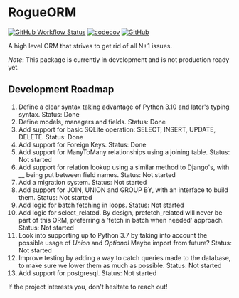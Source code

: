 # RogueORM

[![GitHub Workflow Status](https://img.shields.io/github/actions/workflow/status/MaxDude132/RogueORM/python-package.yml?branch=main)](https://github.com/MaxDude132/RogueORM/actions)
[![codecov](https://codecov.io/gh/MaxDude132/RogueORM/branch/main/graph/badge.svg?token=U7DKE4S8SV)](https://codecov.io/gh/MaxDude132/RogueORM)
[![GitHub](https://img.shields.io/github/license/MaxDude132/RogueORM)](https://github.com/MaxDude132/RogueORM/blob/main/LICENSE)

 A high level ORM that strives to get rid of all N+1 issues.

_Note_: This package is currently in development and is not production ready yet.

## Development Roadmap
 1. Define a clear syntax taking advantage of Python 3.10 and later's typing syntax. Status: Done
 2. Define models, managers and fields. Status: Done
 3. Add support for basic SQLite operation: SELECT, INSERT, UPDATE, DELETE. Status: Done
 4. Add support for Foreign Keys. Status: Done
 5. Add support for ManyToMany relationships using a joining table. Status: Not started
 6. Add support for relation lookup using a similar method to Django's, with __ being put between field names. Status: Not started
 7. Add a migration system. Status: Not started
 8. Add support for JOIN, UNION and GROUP BY, with an interface to build them. Status: Not started
 9. Add logic for batch fetching in loops. Status: Not started
 10. Add logic for select_related. By design, prefetch_related will never be part of this ORM, preferring a 'fetch in batch when needed' approach. Status: Not started
 11. Look into supporting up to Python 3.7 by taking into account the possible usage of *Union* and *Optional* Maybe import from future? Status: Not started
 12. Improve testing by adding a way to catch queries made to the database, to make sure we lower them as much as possible. Status: Not started
 13. Add support for postgresql. Status: Not started

If the project interests you, don't hesitate to reach out!
